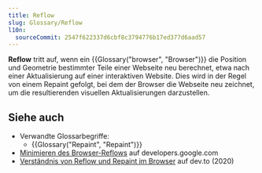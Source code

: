 ```yaml
---
title: Reflow
slug: Glossary/Reflow
l10n:
  sourceCommit: 2547f622337d6cbf8c3794776b17ed377d6aad57
---
```


**Reflow** tritt auf, wenn ein {{Glossary("browser", "Browser")}} die Position und Geometrie bestimmter Teile einer Webseite neu berechnet, etwa nach einer Aktualisierung auf einer interaktiven Website. Dies wird in der Regel von einem Repaint gefolgt, bei dem der Browser die Webseite neu zeichnet, um die resultierenden visuellen Aktualisierungen darzustellen.

## Siehe auch

- Verwandte Glossarbegriffe:
  - {{Glossary("Repaint", "Repaint")}}
- [Minimieren des Browser-Reflows](https://developers.google.com/speed/docs/insights/browser-reflow) auf developers.google.com
- [Verständnis von Reflow und Repaint im Browser](https://dev.to/gopal1996/understanding-reflow-and-repaint-in-the-browser-1jbg) auf dev.to (2020)

